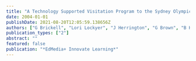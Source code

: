 ```yaml
---
title: "A Technology Supported Visitation Program to the Sydney Olympic Park: Learner Challenges and Teacher Support"
date: 2004-01-01
publishDate: 2021-08-20T12:05:59.138656Z
authors: ["G Brickell", "Lori Lockyer", "J Herrington", "G Brown", "B Harper"]
publication_types: ["2"]
abstract: ""
featured: false
publication: "*EdMedia+ Innovate Learning*"
---
```


